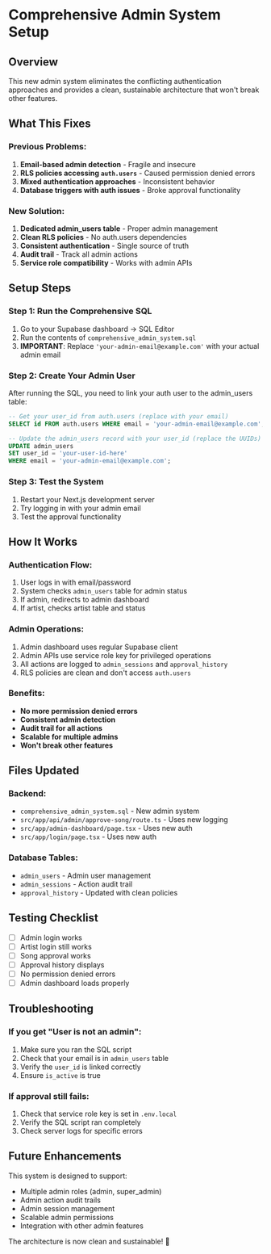 # Comprehensive Admin System Setup

## Overview
This new admin system eliminates the conflicting authentication approaches and provides a clean, sustainable architecture that won't break other features.

## What This Fixes

### Previous Problems:
1. **Email-based admin detection** - Fragile and insecure
2. **RLS policies accessing `auth.users`** - Caused permission denied errors
3. **Mixed authentication approaches** - Inconsistent behavior
4. **Database triggers with auth issues** - Broke approval functionality

### New Solution:
1. **Dedicated admin_users table** - Proper admin management
2. **Clean RLS policies** - No auth.users dependencies
3. **Consistent authentication** - Single source of truth
4. **Audit trail** - Track all admin actions
5. **Service role compatibility** - Works with admin APIs

## Setup Steps

### Step 1: Run the Comprehensive SQL
1. Go to your Supabase dashboard → SQL Editor
2. Run the contents of `comprehensive_admin_system.sql`
3. **IMPORTANT**: Replace `'your-admin-email@example.com'` with your actual admin email

### Step 2: Create Your Admin User
After running the SQL, you need to link your auth user to the admin_users table:

```sql
-- Get your user_id from auth.users (replace with your email)
SELECT id FROM auth.users WHERE email = 'your-admin-email@example.com';

-- Update the admin_users record with your user_id (replace the UUIDs)
UPDATE admin_users 
SET user_id = 'your-user-id-here' 
WHERE email = 'your-admin-email@example.com';
```

### Step 3: Test the System
1. Restart your Next.js development server
2. Try logging in with your admin email
3. Test the approval functionality

## How It Works

### Authentication Flow:
1. User logs in with email/password
2. System checks `admin_users` table for admin status
3. If admin, redirects to admin dashboard
4. If artist, checks artist table and status

### Admin Operations:
1. Admin dashboard uses regular Supabase client
2. Admin APIs use service role key for privileged operations
3. All actions are logged to `admin_sessions` and `approval_history`
4. RLS policies are clean and don't access `auth.users`

### Benefits:
- **No more permission denied errors**
- **Consistent admin detection**
- **Audit trail for all actions**
- **Scalable for multiple admins**
- **Won't break other features**

## Files Updated

### Backend:
- `comprehensive_admin_system.sql` - New admin system
- `src/app/api/admin/approve-song/route.ts` - Uses new logging
- `src/app/admin-dashboard/page.tsx` - Uses new auth
- `src/app/login/page.tsx` - Uses new auth

### Database Tables:
- `admin_users` - Admin user management
- `admin_sessions` - Action audit trail
- `approval_history` - Updated with clean policies

## Testing Checklist

- [ ] Admin login works
- [ ] Artist login still works
- [ ] Song approval works
- [ ] Approval history displays
- [ ] No permission denied errors
- [ ] Admin dashboard loads properly

## Troubleshooting

### If you get "User is not an admin":
1. Make sure you ran the SQL script
2. Check that your email is in `admin_users` table
3. Verify the `user_id` is linked correctly
4. Ensure `is_active` is true

### If approval still fails:
1. Check that service role key is set in `.env.local`
2. Verify the SQL script ran completely
3. Check server logs for specific errors

## Future Enhancements

This system is designed to support:
- Multiple admin roles (admin, super_admin)
- Admin action audit trails
- Admin session management
- Scalable admin permissions
- Integration with other admin features

The architecture is now clean and sustainable! 🎉 
